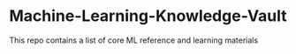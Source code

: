 # Machine-Learning-Knowledge-Vault
This repo contains a list of core ML reference and learning materials
